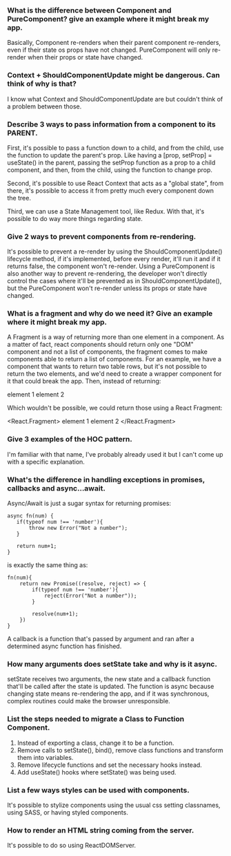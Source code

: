 ### What is the difference between Component and PureComponent? give an example where it might break my app.

Basically, Component re-renders when their parent component re-renders, even if their state os props have not changed. PureComponent will only re-render when their props or state have changed.

### Context + ShouldComponentUpdate might be dangerous. Can think of why is that?

I know what Context and ShouldComponentUpdate are but couldn't think of a problem between those.

### Describe 3 ways to pass information from a component to its PARENT.

First, it's possible to pass a function down to a child, and from the child, use the function to update the parent's prop. Like having a [prop, setProp] = useState() in the parent, passing the setProp function as a prop to a child component, and then, from the child, using the function to change prop.

Second, it's possible to use React Context that acts as a "global state", from there, it's possible to access it from pretty much every component down the tree.

Third, we can use a State Management tool, like Redux. With that, it's possible to do way more things regarding state.

### Give 2 ways to prevent components from re-rendering.

It's possible to prevent a re-render by using the ShouldComponentUpdate() lifecycle method, if it's implemented, before every render, it'll run it and if it returns false, the component won't re-render.
Using a PureComponent is also another way to prevent re-rendering, the developer won't directly control the cases where it'll be prevented as in ShouldComponentUpdate(), but the PureComponent won't re-render unless its props or state have changed.

### What is a fragment and why do we need it? Give an example where it might break my app.

A Fragment is a way of returning more than one element in a component. As a matter of fact, react components should return only one "DOM" component and not a list of components, the fragment comes to make components able to return a list of components.
For an example, we have a component that wants to return two table rows, but it's not possible to return the two elements, and we'd need to create a wrapper component for it that could break the app. Then, instead of returning:

<td>element 1</td>
<td>element 2</td>

Which wouldn't be possible, we could return those using a React Fragment:

<React.Fragment>
    <td>element 1</td>
    <td>element 2</td>
</React.Fragment>

### Give 3 examples of the HOC pattern.

I'm familiar with that name, I've probably already used it but I can't come up with a specific explanation.

### What's the difference in handling exceptions in promises, callbacks and async...await.

Async/Await is just a sugar syntax for returning promises:
 ```
async fn(num) {
    if(typeof num !== 'number'){
        throw new Error("Not a number");
    }

    return num+1;
}
```

is exactly the same thing as:

```
fn(num){
    return new Promise((resolve, reject) => {
        if(typeof num !== 'number'){
            reject(Error("Not a number"));
        }

        resolve(num+1);
    })
}
```

A callback is a function that's passed by argument and ran after a determined async function has finished.

### How many arguments does setState take and why is it async.

setState receives two arguments, the new state and a callback function that'll be called after the state is updated. The function is async because changing state means re-rendering the app, and if it was synchronous, complex routines could make the browser unresponsible. 

### List the steps needed to migrate a Class to Function Component.

1. Instead of exporting a class, change it to be a function.
2. Remove calls to setState(), bind(), remove class functions and transform them into variables.
3. Remove lifecycle functions and set the necessary hooks instead.
3. Add useState() hooks where setState() was being used.

### List a few ways styles can be used with components.

It's possible to stylize components using the usual css setting classnames, using SASS, or having styled components.

### How to render an HTML string coming from the server.

It's possible to do so using ReactDOMServer.